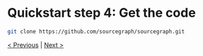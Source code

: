 # Quickstart step 4: Get the code

```bash
git clone https://github.com/sourcegraph/sourcegraph.git
```

[< Previous](quickstart_3_start_docker.md) | [Next >](quickstart_5_configure_https_reverse_proxy.md)
